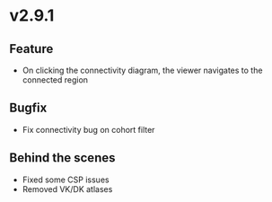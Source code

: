 # v2.9.1

## Feature

- On clicking the connectivity diagram, the viewer navigates to the connected region

## Bugfix

- Fix connectivity bug on cohort filter
## Behind the scenes

- Fixed some CSP issues
- Removed VK/DK atlases
